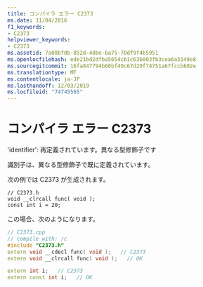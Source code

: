 ```yaml
---
title: コンパイラ エラー C2373
ms.date: 11/04/2016
f1_keywords:
- C2373
helpviewer_keywords:
- C2373
ms.assetid: 7a08bf0b-852d-48be-ba75-70df9f4b5951
ms.openlocfilehash: ede21bd2dfba5654cb1c636003fb3cea6a3149e8
ms.sourcegitcommit: 16fa847794b60bf40c67d20f74751a67fccb602e
ms.translationtype: MT
ms.contentlocale: ja-JP
ms.lasthandoff: 12/03/2019
ms.locfileid: "74745565"
---
```

# <a name="compiler-error-c2373"></a>コンパイラ エラー C2373

'identifier': 再定義されています。異なる型修飾子です

識別子は、異なる型修飾子で既に定義されています。

次の例では C2373 が生成されます。

```
// C2373.h
void __clrcall func( void );
const int i = 20;
```

この場合、次のようになります。

```cpp
// C2373.cpp
// compile with: /c
#include "C2373.h"
extern void __cdecl func( void );   // C2373
extern void __clrcall func( void );   // OK

extern int i;   // C2373
extern const int i;   // OK
```
